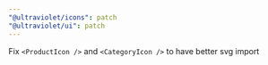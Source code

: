 ```yaml
---
"@ultraviolet/icons": patch
"@ultraviolet/ui": patch
---
```


Fix `<ProductIcon />` and `<CategoryIcon />` to have better svg import
